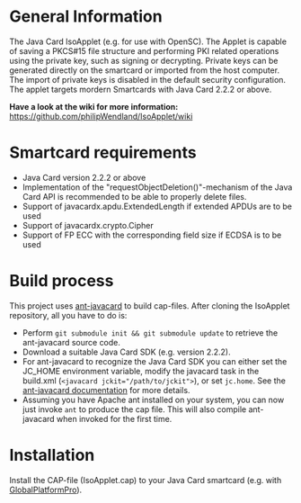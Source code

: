 General Information
===================
The Java Card IsoApplet (e.g. for use with OpenSC).
The Applet is capable of saving a PKCS#15 file structure and performing PKI related operations using the private key, such as signing or decrypting.
Private keys can be generated directly on the smartcard or imported from the host computer.
The import of private keys is disabled in the default security configuration.
The applet targets mordern Smartcards with Java Card 2.2.2 or above.

**Have a look at the wiki for more information:** https://github.com/philipWendland/IsoApplet/wiki

Smartcard requirements
======================
* Java Card version 2.2.2 or above
* Implementation of the "requestObjectDeletion()"-mechanism of the Java Card API is recommended to be able to properly delete files.
* Support of javacardx.apdu.ExtendedLength if extended APDUs are to be used
* Support of javacardx.crypto.Cipher
* Support of FP ECC with the corresponding field size if ECDSA is to be used

Build process
=============
This project uses [ant-javacard](https://github.com/martinpaljak/ant-javacard) to build cap-files.
After cloning the IsoApplet repository, all you have to do is:
* Perform `git submodule init && git submodule update` to retrieve the ant-javacard source code.
* Download a suitable Java Card SDK (e.g. version 2.2.2).
* For ant-javacard to recognize the Java Card SDK you can either set the JC_HOME environment variable, modify the javacard task in the build.xml (`<javacard jckit="/path/to/jckit">`), or set `jc.home`.
  See the [ant-javacard documentation](https://github.com/martinpaljak/ant-javacard#building-javacard-applet-cap-files-with-ant) for more details.
* Assuming you have Apache ant installed on your system, you can now just invoke `ant` to produce the cap file.
  This will also compile ant-javacard when invoked for the first time.

Installation
============
Install the CAP-file (IsoApplet.cap) to your Java Card smartcard (e.g. with [GlobalPlatformPro](https://github.com/martinpaljak/GlobalPlatformPro)).
